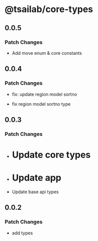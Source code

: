 # @tsailab/core-types

## 0.0.5

### Patch Changes

- Add move enum & core constants

## 0.0.4

### Patch Changes

- fix: update region model sortno

- fix region model sortno type

## 0.0.3

### Patch Changes

- # Update core types

- # Update app

- Update base api types

## 0.0.2

### Patch Changes

- add types
